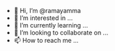 - 👋 Hi, I’m @ramayamma
- 👀 I’m interested in ...
- 🌱 I’m currently learning ...
- 💞️ I’m looking to collaborate on ...
- 📫 How to reach me ...

<!---
ramayamma/ramayamma is a ✨ special ✨ repository because its `README.md` (this file) appears on your GitHub profile.
You can click the Preview link to take a look at your changes.
--->
